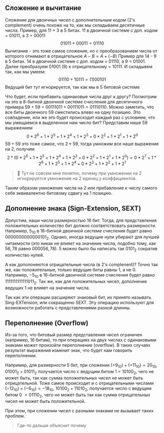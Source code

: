 ## Сложение и вычитание

Сложение для двоичных чисел с дополнительным кодом (2's complement) очень похоже на то, как мы складываем десятичные числа.
Пример, для 11 + 3 в 5 битах. 11 в двоичной системе с доп. кодом = 01011, а 3 = 00011 
$$
{01011} + {00011} = 01110 
$$
Вычитание - это тоже самое сложение, но с преобразованием числа от которого отнимают в отрицательное $A-B=A+(-B)$ 
Пример для 14 - 9 в 5 битах. 14 в двоичной системе с доп. кодом = 01110, а 9 = 01001.
Далее преобразуем 01001 (9) к отрицательному = 10111. И складывем так, как мы умеем:
$$
01110+10111=(1)00101
$$
Ведущий бит тут игнорируется, так как мы в 5 битовой системе

Что будет, если прибавить одинаковые числа друг к другу? Посмотрим на это в 8-битной двоичной системе счисления для десятичного примера $59+59$ = $00111011 + 00111011 = 01110110$. Можно заметить, что все биты двоичного 59 сместились влево на одну позицию.
Это совпадение, или же это будет происходит каждый раз с условием, что мы умещаемся в выделенное нам число бит? Представим наше 59 выражением
$$
0*2^6+1*2^5+1*2^4+1*2^3+0*2^2+1*2^1+1*2^0
$$
$59+59$ это тоже самое, что $2*59$, тогда умножим все наше выражение на 2, получим
$$
2*(0*2^6+1*2^5+1*2^4+1*2^3+0*2^2+1*2^1+1*2^0)=0*2^7+1*2^6+1*2^5+1*2^4+0*2^3+1*2^2+1*2^1
$$

> 🤔 Тут не совсем мне понятно, почему при умножении на 2 игнорируется умножение на 2 единиц у коэффициентов.

Таким образом умножение числа на 2 или прибавление к числу самого себя эквивалентно битовому сдвигу на 1 позицию.

## Дополнение знака (Sign-Extension, SEXT)

Допустим, наши числа размерностью 16 бит. Тогда, для представления положительных количество бит должно соответствовать размерности. Например, $5_{10}$ в 16-битной двоичной системе счисления будет равно $0000000000000101_{2}$. Однако, иногда ведущие нули убирают для лучшей читаемости (это никак не влияет на значение числа, подобно тому, как $56,78$ равно $000056,78$). $5$ можно было бы написать так $0101_{2}$ сократив количество нулей.

А как дополоняются отрицательные числа (в 2's complenent)? Точно так же, как положительные, только ведущие биты равны  1, а не 0. Например, $-5_{10}$ в 16-битной двоичной системе счисления будет равно $1111111111111011_{2}$. Так же, как для положительных чисел, дополнение ведущих 1 не влияет на значение числа.

Так как эти операции расширяют знаковый бит, их принято называть Sing-EXTension, или сокращенно SEXT. Эту операцию используют для возможности работать с представлениями разной длинны.

## Переполнение (Overflow)

Из-за того, что битовый размер представления чисел ограничен (например, 16 битам), то при операциях на двух числах с одинаковыми знаками может произойти переполнение (overflow). В таких случаях результат выражения изменит знак, что будет нам говорить переполнении.

Например, для размерности 5 бит, при сложении $(+9_{10}) + (+11_{10}) = 20_{10}$, $01001_{2}+01011_{2}$ получается число с ведущим битом 1 = $10100_{2}$, чего не может быть, так как сумма положительных чисел не может быть отрицательной. 
Тоже самое происходит и с отрицательными числами $(-12_{10})+(-6_{10})=-18_{10}$, $10100_{2}+11010_{2}$, получается число с ведущим битом 0 $= 01110_{2}$, чего не может быть так как сумма отрицательных чисел не может быть положительной.

При этом, при сложении чисел с разными знаками не вызывает таких проблем. 

> Где-то дальше объяснит почему

